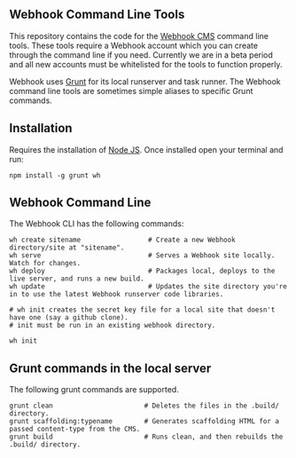 ## Webhook Command Line Tools

This repository contains the code for the [Webhook CMS](http://www.webhook.com) command line tools.
These tools require a Webhook account which you can create through the command line if you need.
Currently we are in a beta period and all new accounts must be whitelisted for the tools
to function properly.

Webhook uses [Grunt](http://www.gruntjs.com) for its local runserver and task runner.
The Webhook command line tools are sometimes simple aliases to specific Grunt commands.

## Installation

Requires the installation of [Node JS](http://www.nodejs.org). Once installed open your
terminal and run:

```
npm install -g grunt wh
```

## Webhook Command Line

The Webhook CLI has the following commands:

```
wh create sitename                 # Create a new Webhook directory/site at "sitename".
wh serve                           # Serves a Webhook site locally. Watch for changes.
wh deploy                          # Packages local, deploys to the live server, and runs a new build.
wh update                          # Updates the site directory you're in to use the latest Webhook runserver code libraries.

# wh init creates the secret key file for a local site that doesn't have one (say a github clone).
# init must be run in an existing webhook directory.

wh init
```

## Grunt commands in the local server

The following grunt commands are supported.

```
grunt clean                       # Deletes the files in the .build/ directory.
grunt scaffolding:typename        # Generates scaffolding HTML for a passed content-type from the CMS.
grunt build                       # Runs clean, and then rebuilds the .build/ directory.
```

